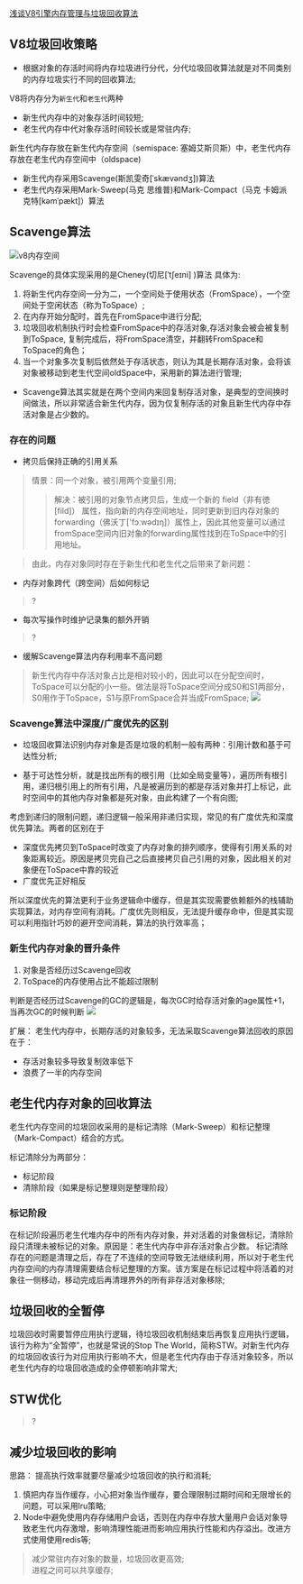 [浅谈V8引擎内存管理与垃圾回收算法](https://juejin.cn/post/7091088855457071135#heading-0)

## V8垃圾回收策略
* 根据对象的存活时间将内存垃圾进行分代，分代垃圾回收算法就是对不同类别的内存垃圾实行不同的回收算法;

V8将内存分为`新生代`和`老生代`两种
* 新生代内存中的对象存活时间较短;
* 老生代内存中代对象存活时间较长或是常驻内存;

新生代内存存放在新生代内存空间（semispace: 塞姆艾斯贝斯）中，老生代内存存放在老生代内存空间中（oldspace)

* 新生代内存采用Scavenge(斯凯雯奇[ˈskævəndʒ])算法
* 老生代内存采用Mark-Sweep(马克 思维普)和Mark-Compact（马克 卡姆派克特[kəmˈpækt]）算法

## Scavenge算法
![v8内存空间](https://p6-juejin.byteimg.com/tos-cn-i-k3u1fbpfcp/fc3a280fcda446ffaac03c2c2cc13c32~tplv-k3u1fbpfcp-zoom-in-crop-mark:1304:0:0:0.awebp)

Scavenge的具体实现采用的是Cheney(切尼[ˈtʃeɪni]
)算法
具体为:
1. 将新生代内存空间一分为二，一个空间处于使用状态（FromSpace），一个空间处于空闲状态（称为ToSpace）;
2. 在内存开始分配时，首先在FromSpace中进行分配;
3. 垃圾回收机制执行时会检查FromSpace中的存活对象,存活对象会被会被复制到ToSpace,  复制完成后，将FromSpace清空，并翻转FromSpace和ToSpace的角色；
4. 当一个对象多次复制后依然处于存活状态，则认为其是长期存活对象，会将该对象被移动到老生代空间oldSpace中，采用新的算法进行管理;

* Scavenge算法其实就是在两个空间内来回复制存活对象，是典型的空间换时间做法，所以非常适合新生代内存，因为仅复制存活的对象且新生代内存中存活对象是占少数的。

### 存在的问题

* 拷贝后保持正确的引用关系
> 情景：同一个对象，被引用两个变量引用; 
>> 解决：被引用的对象节点拷贝后，生成一个新的 field（非有徳[fild]） 属性，指向新的内存空间地址，同时更新到旧内存对象的forwarding（佛沃丁['fɔːwədɪŋ]）属性上，因此其他变量可以通过fromSpace空间内旧对象的forwarding属性找到在ToSpace中的引用地址。

> 由此，内存对象同时存在于新生代和老生代之后带来了新问题：
* 内存对象跨代（跨空间）后如何标记
> ?
* 每次写操作时维护记录集的额外开销
> ?
* 缓解Scavenge算法内存利用率不高问题
> 新生代内存中存活对象占比是相对较小的，因此可以在分配空间时，ToSpace可以分配的小一些。做法是将ToSpace空间分成S0和S1两部分，S0用作于ToSpace，S1与原FromSpace合并当成FromSpace;
![](https://p6-juejin.byteimg.com/tos-cn-i-k3u1fbpfcp/d3aeea537a6842e79018b7b4a586d4c4~tplv-k3u1fbpfcp-zoom-in-crop-mark:1304:0:0:0.awebp?)

### Scavenge算法中深度/广度优先的区别

* 垃圾回收算法识别内存对象是否是垃圾的机制一般有两种：引用计数和基于可达性分析;

* 基于可达性分析，就是找出所有的根引用（比如全局变量等），遍历所有根引用，递归根引用上的所有引用，凡是被遍历到的都是存活对象并打上标记，此时空间中的其他内存对象都是死对象，由此构建了一个有向图;

考虑到递归的限制问题，递归逻辑一般采用非递归实现，常见的有广度优先和深度优先算法。两者的区别在于
* 深度优先拷贝到ToSpace时改变了内存对象的排列顺序，使得有引用关系的对象距离较近。原因是拷贝完自己之后直接拷贝自己引用的对象，因此相关的对象便在ToSpace中靠的较近
* 广度优先正好相反

所以深度优先的算法更利于业务逻辑命中缓存，但是其实现需要依赖额外的栈辅助实现算法，对内存空间有消耗。广度优先则相反，无法提升缓存命中，但是其实现可以利用指针巧妙的避开空间消耗，算法的执行效率高；

### 新生代内存对象的晋升条件
1. 对象是否经历过Scavenge回收
2. ToSpace的内存使用占比不能超过限制

判断是否经历过Scavenge的GC的逻辑是，每次GC时给存活对象的age属性+1，当再次GC的时候判断
![](https://p9-juejin.byteimg.com/tos-cn-i-k3u1fbpfcp/9d6d6b5f2e834b83a0ef533405b362eb~tplv-k3u1fbpfcp-zoom-in-crop-mark:1304:0:0:0.awebp?)

扩展：
老生代内存中，长期存活的对象较多，无法采取Scavenge算法回收的原因在于：
* 存活对象较多导致复制效率低下
* 浪费了一半的内存空间

## 老生代内存对象的回收算法
老生代内存空间的垃圾回收采用的是标记清除（Mark-Sweep）和标记整理（Mark-Compact）结合的方式。

标记清除分为两部分：
* 标记阶段
* 清除阶段（如果是标记整理则是整理阶段）

### 标记阶段
在标记阶段遍历老生代堆内存中的所有内存对象，并对活着的对象做标记，清除阶段只清理未被标记的对象。原因是：老生代内存中非存活对象占少数。
标记清除存在的问题是清理之后，存在了不连续的空间导致无法继续利用，所以对于老生代内存空间的内存清理需要结合标记整理的方案。该方案是在标记过程中将活着的对象往一侧移动，移动完成后再清理界外的所有非存活对象移除;

## 垃圾回收的全暂停
垃圾回收时需要暂停应用执行逻辑，待垃圾回收机制结束后再恢复应用执行逻辑，该行为称为“全暂停”，也就是常说的Stop The World，简称STW。对新生代内存的垃圾回收该行为对应用执行影响不大，但是老生代内存由于存活对象较多，所以老生代内存的垃圾回收造成的全停顿影响非常大;

## STW优化
> ?

## 减少垃圾回收的影响
思路： 提高执行效率就要尽量减少垃圾回收的执行和消耗;
1. 慎把内存当作缓存，小心把对象当作缓存，要合理限制过期时间和无限增长的问题，可以采用lru策略;
2. Node中避免使用内存存储用户会话，否则在内存中存放大量用户会话对象导致老生代内存激增，影响清理性能进而影响应用执行性能和内存溢出。改进方式使用使用redis等;
> 减少常驻内存对象的数量，垃圾回收更高效;  
> 进程之间可以共享缓存;
